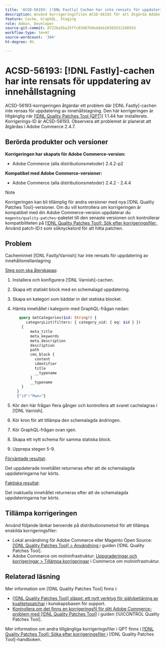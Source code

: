 ```yaml
---
title: 'ACSD-56193: [!DNL Fastly] Cachen har inte rensats för uppdatering av innehållsmellanlagring'
description: Använd korrigeringsfilen ACSD-56193 för att åtgärda Adobe Commerce-problemet där cacheminnet  [!DNL Fastly] inte rensas för uppdatering av innehållstagning.
feature: Cache, GraphQL, Staging
role: Admin, Developer
source-git-commit: d722ba5ba25ffc03d87b9eddeb2830353124055d
workflow-type: tm+mt
source-wordcount: '384'
ht-degree: 0%

---
```


# ACSD-56193: [!DNL Fastly]-cachen har inte rensats för uppdatering av innehållstagning

ACSD-56193-korrigeringen åtgärdar ett problem där [!DNL Fastly]-cachen inte rensas för uppdatering av innehållstagning. Den här korrigeringen är tillgänglig när [[!DNL Quality Patches Tool (QPT)]](https://experienceleague.adobe.com/en/docs/commerce-knowledge-base/kb/announcements/commerce-announcements/magento-quality-patches-released-new-tool-to-self-serve-quality-patches) 1.1.44 har installerats. Korrigerings-ID är ACSD-56193. Observera att problemet är planerat att åtgärdas i Adobe Commerce 2.4.7.

## Berörda produkter och versioner

**Korrigeringen har skapats för Adobe Commerce-version:**

* Adobe Commerce (alla distributionsmetoder) 2.4.2-p2

**Kompatibel med Adobe Commerce-versioner:**

* Adobe Commerce (alla distributionsmetoder) 2.4.2 - 2.4.4

>[!NOTE]
>
>Korrigeringen kan bli tillämplig för andra versioner med nya [!DNL Quality Patches Tool]-versioner. Om du vill kontrollera om korrigeringen är kompatibel med din Adobe Commerce-version uppdaterar du `magento/quality-patches`-paketet till den senaste versionen och kontrollerar kompatibiliteten på [[!DNL Quality Patches Tool]: Sök efter korrigeringsfiler ](https://experienceleague.adobe.com/tools/commerce-quality-patches/index.html). Använd patch-ID:t som söknyckelord för att hitta patchen.

## Problem

Cacheminnet [!DNL Fastly/Varnish] har inte rensats för uppdatering av innehållsmellanlagring

<u>Steg som ska återskapas</u>:

1. Installera och konfigurera [!DNL Varnish]-cachen.
1. Skapa ett statiskt block med en schemalagd uppdatering.
1. Skapa en kategori som bäddar in det statiska blocket.
1. Hämta innehållet i kategorin med GraphQL-frågan nedan:

   ```GraphQL
      query GetCategories($id: String!) {
         categoryList(filters: { category_uid: { eq: $id } }) 
       {
           meta_title
           meta_keywords
           meta_description
           description
           path
           cms_block {
             content
             identifier
             title
             __typename
           }
           __typename
       }
     }
     {"id":"Mwo="}
   ```

1. Kör den här frågan flera gånger och kontrollera att svaret cachelagras i [!DNL Varnish].
1. Kör kron för att tillämpa den schemalagda ändringen.
1. Kör GraphQL-frågan ovan igen.
1. Skapa ett nytt schema för samma statiska block.
1. Upprepa stegen 5-9.

<u>Förväntade resultat</u>:

Det uppdaterade innehållet returneras efter att de schemalagda uppdateringarna har körts.

<u>Faktiska resultat</u>:

Det inaktuella innehållet returneras efter att de schemalagda uppdateringarna har körts.

## Tillämpa korrigeringen

Använd följande länkar beroende på distributionsmetod för att tillämpa enskilda korrigeringsfiler:

* Lokal användning för Adobe Commerce eller Magento Open Source: [[!DNL Quality Patches Tool] > Användning ](https://experienceleague.adobe.com/docs/commerce-operations/tools/quality-patches-tool/usage.html) i guiden [!DNL Quality Patches Tool].
* Adobe Commerce om molninfrastruktur: [Uppgraderingar och korrigeringar > Tillämpa korrigeringar](https://experienceleague.adobe.com/docs/commerce-cloud-service/user-guide/develop/upgrade/apply-patches.html) i Commerce om molninfrastruktur.

## Relaterad läsning

Mer information om [!DNL Quality Patches Tool] finns i:

* [[!DNL Quality Patches Tool] släppt: ett nytt verktyg för självbetjäning av kvalitetspatchar](https://experienceleague.adobe.com/en/docs/commerce-knowledge-base/kb/announcements/commerce-announcements/magento-quality-patches-released-new-tool-to-self-serve-quality-patches) i kunskapsbasen för support.
* [Kontrollera om det finns en korrigeringsfil för ditt Adobe Commerce-problem med  [!DNL Quality Patches Tool]](/help/tools/quality-patches-tool/patches-available-in-qpt/check-patch-for-magento-issue-with-magento-quality-patches.md) i guiden [!UICONTROL Quality Patches Tool].


Mer information om andra tillgängliga korrigeringsfiler i QPT finns i [[!DNL Quality Patches Tool]: Söka efter korrigeringsfiler ](https://experienceleague.adobe.com/tools/commerce-quality-patches/index.html) i [!DNL Quality Patches Tool]-handboken.
